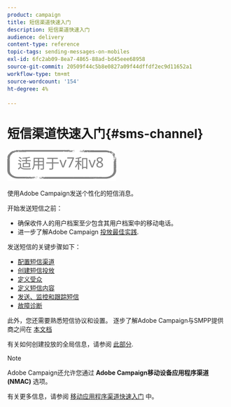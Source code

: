 ```yaml
---
product: campaign
title: 短信渠道快速入门
description: 短信渠道快速入门
audience: delivery
content-type: reference
topic-tags: sending-messages-on-mobiles
exl-id: 6fc2ab09-8ea7-4865-88ad-bd45eee68958
source-git-commit: 20509f44c5b8e0827a09f44dffdf2ec9d11652a1
workflow-type: tm+mt
source-wordcount: '154'
ht-degree: 4%

---
```


# 短信渠道快速入门{#sms-channel}

![](../../assets/common.svg)


使用Adobe Campaign发送个性化的短信消息。

开始发送短信之前：

* 确保收件人的用户档案至少包含其用户档案中的移动电话。
* 进一步了解Adobe Campaign [投放最佳实践](delivery-best-practices.md).

发送短信的关键步骤如下：

* [配置短信渠道](sms-set-up.md)
* [创建短信投放](sms-create.md)
* [定义受众](sms-create.md#selecting-the-target-population)
* [定义短信内容](sms-create.md#defining-the-sms-content)
* [发送、监控和跟踪短信](sms-send.md)
* [故障诊断](troubleshooting-sms.md)

此外，您还需要熟悉短信协议和设置。 逐步了解Adobe Campaign与SMPP提供商之间在 [本文档](sms-protocol.md)

有关如何创建投放的全局信息，请参阅 [此部分](steps-about-delivery-creation-steps.md).

>[!NOTE]
>
>Adobe Campaign还允许您通过 **Adobe Campaign移动设备应用程序渠道(NMAC)** 选项。
> 
>有关更多信息，请参阅 [移动应用程序渠道快速入门](about-mobile-app-channel.md) 中。
